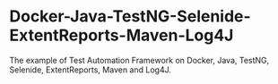 # Docker-Java-TestNG-Selenide-ExtentReports-Maven-Log4J
The example of Test Automation Framework on Docker, Java, TestNG, Selenide, ExtentReports, Maven and Log4J.
